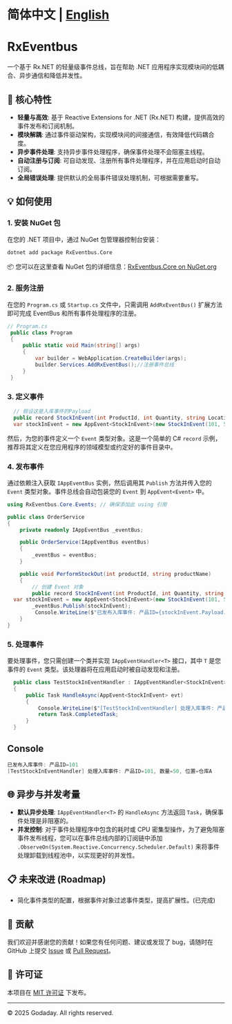 # 简体中文 | [English](./README.en-us.md)

# RxEventbus

一个基于 Rx.NET 的轻量级事件总线，旨在帮助 .NET 应用程序实现模块间的低耦合、异步通信和降低并发性。

## 🚀 核心特性

* **轻量与高效**: 基于 Reactive Extensions for .NET (Rx.NET) 构建，提供高效的事件发布和订阅机制。
* **模块解耦**: 通过事件驱动架构，实现模块间的间接通信，有效降低代码耦合度。
* **异步事件处理**: 支持异步事件处理程序，确保事件处理不会阻塞主线程。
* **自动注册与订阅**: 可自动发现、注册所有事件处理程序，并在应用启动时自动订阅。
* **全局错误处理**: 提供默认的全局事件错误处理机制，可根据需要重写。

## 💡 如何使用

### 1. 安装 NuGet 包

在您的 .NET 项目中，通过 NuGet 包管理器控制台安装：

```bash
dotnet add package RxEventbus.Core
````
📦 您可以在这里查看 NuGet 包的详细信息：[RxEventbus.Core on NuGet.org](https://www.nuget.org/packages/RxEventbus.Core/)

### 2\. 服务注册

在您的 `Program.cs` 或 `Startup.cs` 文件中，只需调用 `AddRxEventBus()` 扩展方法即可完成 EventBus 和所有事件处理程序的注册。

```csharp
// Program.cs
 public class Program
 {
     public static void Main(string[] args)
     {
         var builder = WebApplication.CreateBuilder(args);
         builder.Services.AddRxEventBus();//注册事件总线
     }
 }
```

### 3\. 定义事件

```C#
  // 假设这是入库事件的Payload
  public record StockInEvent(int ProductId, int Quantity, string Location) 
  var stockInEvent = new AppEvent<StockInEvent>(new StockInEvent(101, 50, "仓库A"));
```
然后，为您的事件定义一个 `Event` 类型对象。这是一个简单的 C\# `record` 示例，推荐将其定义在您应用程序的领域模型或约定好的事件目录中。


### 4\. 发布事件

通过依赖注入获取 `IAppEventBus` 实例，然后调用其 `Publish` 方法并传入您的 `Event` 类型对象。事件总线会自动包装您的 `Event` 到 `AppEvent<Event>` 中。

```csharp
using RxEventbus.Core.Events; // 确保添加此 using 引用

public class OrderService
{
    private readonly IAppEventBus _eventBus;

    public OrderService(IAppEventBus eventBus)
    {
        _eventBus = eventBus;
    }

    public void PerformStockOut(int productId, string productName)
    {
        // 创建 Event 对象
        public record StockInEvent(int ProductId, int Quantity, string Location) 
  var stockInEvent = new AppEvent<StockInEvent>(new StockInEvent(101, 50, "仓库A"));
        _eventBus.Publish(stockInEvent);
         Console.WriteLine($"已发布入库事件: 产品ID={stockInEvent.Payload.ProductId}");
    }
}
```

### 5\. 处理事件

要处理事件，您只需创建一个类并实现 `IAppEventHandler<T>` 接口，其中 `T` 是您事件的 `Event` 类型。该处理器将在应用启动时被自动发现和注册。

```C#
  public class TestStockInEventHandler : IAppEventHandler<StockInEvent>
  {
      public Task HandleAsync(AppEvent<StockInEvent> evt)
      {
          Console.WriteLine($"[TestStockInEventHandler] 处理入库事件: 产品ID={evt.Payload.ProductId}, 数量={evt.Payload.Quantity}, 位置={evt.Payload.Location}");
          return Task.CompletedTask;
      }
  }
```

## Console

```C#
已发布入库事件: 产品ID=101
[TestStockInEventHandler] 处理入库事件: 产品ID=101, 数量=50, 位置=仓库A
```



## 🌐 异步与并发考量

  * **默认异步处理**: `IAppEventHandler<T>` 的 `HandleAsync` 方法返回 `Task`，确保事件处理是非阻塞的。
  * **并发控制**: 对于事件处理程序中包含的耗时或 CPU 密集型操作，为了避免阻塞事件发布线程，您可以在事件总线内部的订阅链中添加 `.ObserveOn(System.Reactive.Concurrency.Scheduler.Default)` 来将事件处理卸载到线程池中，以实现更好的并发性。

## 📋 未来改进 (Roadmap)

  * 简化事件类型的配置，根据事件对象过滤事件类型，提高扩展性。(已完成)

## 🤝 贡献

我们欢迎并感谢您的贡献！如果您有任何问题、建议或发现了 bug，请随时在 GitHub 上提交 [Issue](https://www.google.com/search?q=https://github.com/Godaday/RxEventBus/issues) 或 [Pull Request](https://www.google.com/search?q=https://github.com/Godaday/RxEventBus/pulls)。

## 📜 许可证

本项目在 [MIT 许可证](https://www.google.com/search?q=https://github.com/Godaday/RxEventBus/blob/main/LICENSE) 下发布。

-----

© 2025 Godaday. All rights reserved.
